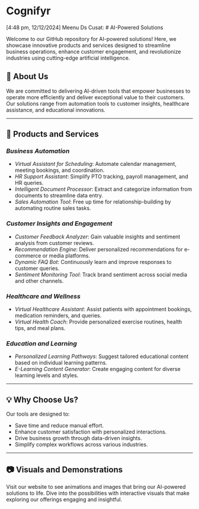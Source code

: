 # Cognifyr
[4:48 pm, 12/12/2024] Meenu Ds Cusat: # AI-Powered Solutions

Welcome to our GitHub repository for AI-powered solutions! Here, we showcase innovative products and services designed to streamline business operations, enhance customer engagement, and revolutionize industries using cutting-edge artificial intelligence.

## 🌟 About Us
We are committed to delivering AI-driven tools that empower businesses to operate more efficiently and deliver exceptional value to their customers. Our solutions range from automation tools to customer insights, healthcare assistance, and educational innovations.

---

## 🚀 Products and Services

### *Business Automation*
- *Virtual Assistant for Scheduling*: Automate calendar management, meeting bookings, and coordination.
- *HR Support Assistant*: Simplify PTO tracking, payroll management, and HR queries.
- *Intelligent Document Processor*: Extract and categorize information from documents to streamline data entry.
- *Sales Automation Tool*: Free up time for relationship-building by automating routine sales tasks.

### *Customer Insights and Engagement*
- *Customer Feedback Analyzer*: Gain valuable insights and sentiment analysis from customer reviews.
- *Recommendation Engine*: Deliver personalized recommendations for e-commerce or media platforms.
- *Dynamic FAQ Bot*: Continuously learn and improve responses to customer queries.
- *Sentiment Monitoring Tool*: Track brand sentiment across social media and other channels.

### *Healthcare and Wellness*
- *Virtual Healthcare Assistant*: Assist patients with appointment bookings, medication reminders, and queries.
- *Virtual Health Coach*: Provide personalized exercise routines, health tips, and meal plans.

### *Education and Learning*
- *Personalized Learning Pathways*: Suggest tailored educational content based on individual learning patterns.
- *E-Learning Content Generator*: Create engaging content for diverse learning levels and styles.

---

## 💡 Why Choose Us?
Our tools are designed to:
- Save time and reduce manual effort.
- Enhance customer satisfaction with personalized interactions.
- Drive business growth through data-driven insights.
- Simplify complex workflows across various industries.

---

## 📷 Visuals and Demonstrations
Visit our website to see animations and images that bring our AI-powered solutions to life. Dive into the possibilities with interactive visuals that make exploring our offerings engaging and insightful.




